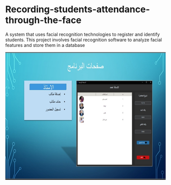 # Recording-students-attendance-through-the-face
A system that uses facial recognition technologies to register and identify students. This project involves facial recognition software to analyze facial features and store them in a database

<p align="center"><img src="https://github.com/mojtaba-almayhay/Recording-students-attendance-through-the-face/blob/main/screens/Screen1.jpg" width="700" height="400"></p>
